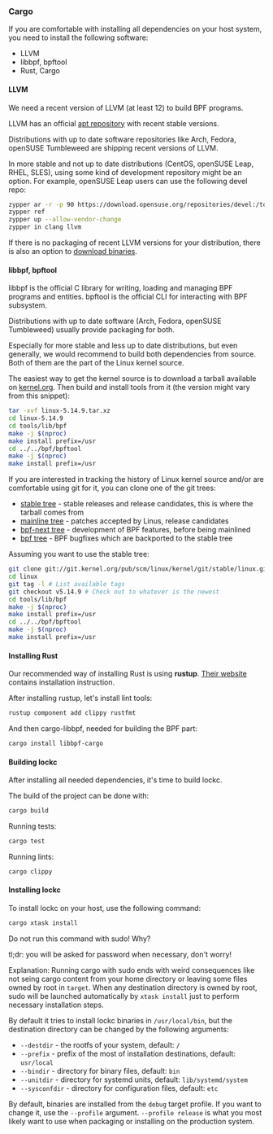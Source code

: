 ### Cargo

If you are comfortable with installing all dependencies on your host system,
you need to install the following software:

* LLVM
* libbpf, bpftool
* Rust, Cargo

#### LLVM

We need a recent version of LLVM (at least 12) to build BPF programs.

LLVM has an official [apt repository](https://apt.llvm.org/) with recent
stable versions.

Distributions with up to date software repositories like Arch, Fedora, openSUSE
Tumbleweed are shipping recent versions of LLVM.

In more stable and not up to date distributions (CentOS, openSUSE Leap, RHEL,
SLES), using some kind of development repository might be an option. For
example, openSUSE Leap users can use the following devel repo:

```bash
zypper ar -r -p 90 https://download.opensuse.org/repositories/devel:/tools:/compiler/openSUSE_Leap_15.3/devel:tools:compiler.repo
zypper ref
zypper up --allow-vendor-change
zypper in clang llvm
```

If there is no packaging of recent LLVM versions for your distribution, there
is also an option to [download binaries](https://releases.llvm.org/download.html).

#### libbpf, bpftool

libbpf is the official C library for writing, loading and managing BPF programs
and entities. bpftool is the official CLI for interacting with BPF subsystem.

Distributions with up to date software (Arch, Fedora, openSUSE Tumbleweed)
usually provide packaging for both.

Especially for more stable and less up to date distributions, but even
generally, we would recommend to build both dependencies from source. Both of
them are the part of the Linux kernel source.

The easiest way to get the kernel source is to download a tarball available on
[kernel.org](https://www.kernel.org/). Then build and install tools from it
(the version might vary from this snippet):

```bash
tar -xvf linux-5.14.9.tar.xz
cd linux-5.14.9
cd tools/lib/bpf
make -j $(nproc)
make install prefix=/usr
cd ../../bpf/bpftool
make -j $(nproc)
make install prefix=/usr
```

If you are interested in tracking the history of Linux kernel source and/or are
comfortable using git for it, you can clone one of the git trees:

* [stable tree](https://git.kernel.org/pub/scm/linux/kernel/git/stable/linux.git/) -
  stable releases and release candidates, this is where the tarball comes from
* [mainline tree](https://git.kernel.org/pub/scm/linux/kernel/git/torvalds/linux.git/) -
  patches accepted by Linus, release candidates
* [bpf-next tree](https://git.kernel.org/pub/scm/linux/kernel/git/bpf/bpf-next.git/) -
  development of BPF features, before being mainlined
* [bpf tree](https://git.kernel.org/pub/scm/linux/kernel/git/bpf/bpf.git/) -
  BPF bugfixes which are backported to the stable tree

Assuming you want to use the stable tree:

```bash
git clone git://git.kernel.org/pub/scm/linux/kernel/git/stable/linux.git
cd linux
git tag -l # List available tags
git checkout v5.14.9 # Check out to whatever is the newest
cd tools/lib/bpf
make -j $(nproc)
make install prefix=/usr
cd ../../bpf/bpftool
make -j $(nproc)
make install prefix=/usr
```

#### Installing Rust

Our recommended way of installing Rust is using **rustup**.
[Their website](https://rustup.rs/) contains installation instruction.

After installing rustup, let's install lint tools:

```bash
rustup component add clippy rustfmt
```

And then cargo-libbpf, needed for building the BPF part:

```bash
cargo install libbpf-cargo
```

#### Building lockc

After installing all needed dependencies, it's time to build lockc.

The build of the project can be done with:

```bash
cargo build
```

Running tests:

```bash
cargo test
```

Running lints:

```bash
cargo clippy
```

#### Installing lockc

To install lockc on your host, use the following command:

```bash
cargo xtask install
```

Do not run this command with sudo! Why?

tl;dr: you will be asked for password when necessary, don't worry!

Explanation: Running cargo with sudo ends with weird consequences like not
seing cargo content from your home directory or leaving some files owned by
root in `target`. When any destination directory is owned by root, sudo will
be launched automatically by `xtask install` just to perform necessary
installation steps.

By default it tries to install lockc binaries in `/usr/local/bin`, but the
destination directory can be changed by the following arguments:

* `--destdir` - the rootfs of your system, default: `/`
* `--prefix` - prefix of the most of installation destinations, default:
  `usr/local`
* `--bindir` - directory for binary files, default: `bin`
* `--unitdir` - directory for systemd units, default: `lib/systemd/system`
* `--sysconfdir` - directory for configuration files, default: `etc`

By default, binaries are installed from the `debug` target profile. If you want
to change it, use the `--profile` argument. `--profile release` is what you
most likely want to use when packaging or installing on the production system.
